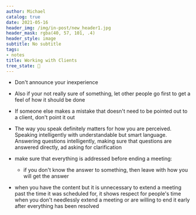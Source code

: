 ```yaml
---
author: Michael
catalog: true
date: 2021-05-16
header_img: /img/in-post/new_header1.jpg
header_mask: rgba(40, 57, 101, .4)
header_style: image
subtitle: No subtitle
tags:
- notes
title: Working with Clients
tree_state: 🌱
---
```


- Don't announce your inexperience
- Also if your not really sure of something, let other people go first to get a feel of how it should be done
- If someone else makes a mistake that doesn't need to be pointed out to a client, don't point it out

- The way you speak definitely matters for how you are perceived. Speaking intelligently with understandable but smart language. Answering questions intelligently, making sure that questions are answered directly, ad asking for clarification

- make sure that everything is addressed before ending a meeting:
	- if you don't know the answer to something, then leave with how you will get the answer


- when you have the content but it is unnecessary to extend a meeting past the time it was scheduled for, it shows respect for people's time when you don't needlessly extend a meeting or are willing to end it early after everything has been resolved